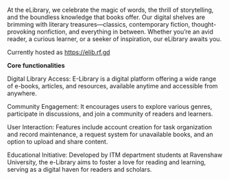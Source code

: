 At the eLibrary, we celebrate the magic of words, the thrill of storytelling, and the boundless knowledge that books offer. Our digital shelves are brimming with literary treasures—classics, contemporary fiction, thought-provoking nonfiction, and everything in between. Whether you’re an avid reader, a curious learner, or a seeker of inspiration, our eLibrary awaits you.

Currently hosted as https://elib.rf.gd

**Core functionalities**

Digital Library Access: E-Library is a digital platform offering a wide range of e-books, articles, and resources, available anytime and accessible from anywhere.

Community Engagement: It encourages users to explore various genres, participate in discussions, and join a community of readers and learners.

User Interaction: Features include account creation for task organization and record maintenance, a request system for unavailable books, and an option to upload and share content.

Educational Initiative: Developed by ITM department students at Ravenshaw University, the e-Library aims to foster a love for reading and learning, serving as a digital haven for readers and scholars.
